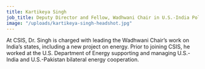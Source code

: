 ```yaml
---
title: Kartikeya Singh
job_title: Deputy Director and Fellow, Wadhwani Chair in U.S.-India Policy Studies
image: "/uploads/kartikeya-singh-headshot.jpg"
---
```


At CSIS, Dr. Singh is charged with leading the Wadhwani Chair’s work on India’s states, including a new project on energy. Prior to joining CSIS, he worked at the U.S. Department of Energy supporting and managing U.S.-India and U.S.-Pakistan bilateral energy cooperation. 
